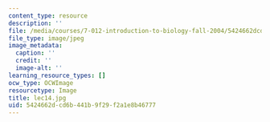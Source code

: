 ```yaml
---
content_type: resource
description: ''
file: /media/courses/7-012-introduction-to-biology-fall-2004/5424662dcd6b441b9f29f2a1e8b46777_lec14.jpg
file_type: image/jpeg
image_metadata:
  caption: ''
  credit: ''
  image-alt: ''
learning_resource_types: []
ocw_type: OCWImage
resourcetype: Image
title: lec14.jpg
uid: 5424662d-cd6b-441b-9f29-f2a1e8b46777
---
```

